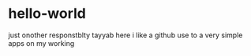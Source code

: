 # hello-world
just onother responstblty
tayyab here i like a github 
use to a very simple apps on my working 
